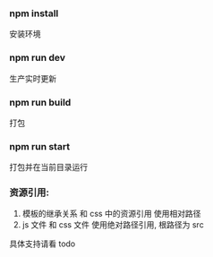 ### npm install
安装环境

### npm run dev
生产实时更新

### npm run build
打包

### npm run start
打包并在当前目录运行

### 资源引用:
1. 模板的继承关系 和 css 中的资源引用 使用相对路径
2. js 文件 和 css 文件 使用绝对路径引用, 根路径为 src

具体支持请看 todo